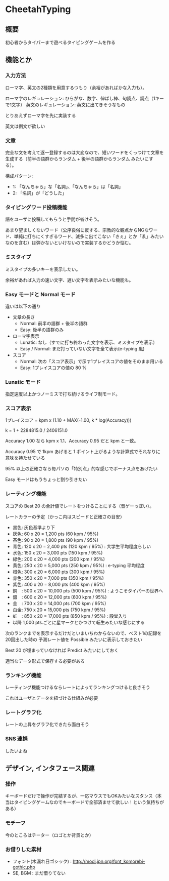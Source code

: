 # CheetahTyping

## 概要

初心者からタイパーまで遊べるタイピングゲームを作る

## 機能とか

### 入力方法

ローマ字、英文の2種類を用意するつもり（余裕があればかな入力も）。

ローマ字のレギュレーション: ひらがな、数字、伸ばし棒、句読点、読点（1キーで1文字）
英文のレギュレーション: 英文に出てきそうなもの

とりあえずローマ字を先に実装する

英文は例文が欲しい

### 文章

完全な文を考えて逐一登録するのは大変なので、短いワードをくっつけて文章を生成する（前半の語群からランダム + 後半の語群からランダム みたいにする）。

構成パターン:

- 1: 「なんちゃら」な「名詞」、「なんちゃら」は「名詞」
- 2: 「名詞」が「どうした」

### タイピングワード投稿機能

語をユーザに投稿してもらうと手間が省けそう。

あまり望ましくないワード（公序良俗に反する、宗教的な観点からNGなワード、単純に打ちにくすぎるワード、滅多に出てこない「きぇ」とか「ゑ」みたいなのを含む）は弾かないといけないので実装するかどうか悩む。

### ミスタイプ

ミスタイプの多いキーを表示したい。

余裕があれば入力の速い文字、遅い文字を表示みたいな機能も。

### Easy モードと Normal モード

違いは以下の通り

- 文章の長さ
  - Normal: 前半の語群 + 後半の語群
  - Easy: 後半の語群のみ
- ローマ字表示
  - Lunatic: なし（すでに打ち終わった文字を表示、ミスタイプを表示）
  - Easy / Normal: まだ打っていない文字を全て表示(e-typing 風)
- スコア
  - Normal: 次の「スコア表示」で示す1プレイスコアの値をそのまま用いる
  - Easy: 1プレイスコアの値の 80 %

### Lunatic モード

指定速度以上かつノーミスで打ち続けるライフ制モード。

### スコア表示

1プレイスコア = kpm x (1.10 + MAX(-1.00, k * log(Accuracy)))

k = 1 + 2284815.0 / 2406151.0

Accuracy 1.00 なら kpm x 1.1、Accuracy 0.95 だと kpm と一致。

Accuracy 0.95 で 1kpm あげると 1 ポイント上がるような計算式でそれなりに意味を持たせている

95% 以上の正確さなら毎パソの「特別点」的な感じでボーナス点をあげたい

Easy モードはもうちょっと割り引きたい

### レーティング機能

スコアの Best 20 の合計値でレートをつけることにする（音ゲーっぽい）。

レートカラーの予定（かっこ内はスピードと正確さの目安）

- 黒色: 灰色基準より下
- 灰色: 60 x 20 = 1,200 pts (60 kpm / 95%)
- 茶色: 90 x 20 = 1,800 pts (90 kpm / 95%)
- 青色: 120 x 20 = 2,400 pts (120 kpm / 95%) : 大学生平均程度らしい
- 水色: 150 x 20 = 3,000 pts (150 kpm / 95%)
- 緑色: 200 x 20 = 4,000 pts (200 kpm / 95%)
- 黄色: 250 x 20 = 5,000 pts (250 kpm / 95%) : e-typing 平均程度
- 橙色: 300 x 20 = 6,000 pts (300 kpm / 95%)
- 赤色: 350 x 20 = 7,000 pts (350 kpm / 95%)
- 紫色: 400 x 20 = 8,000 pts (400 kpm / 95%)
- 銅　: 500 x 20 = 10,000 pts (500 kpm / 95%) : ようこそタイパーの世界へ
- 銀　: 600 x 20 = 12,000 pts (600 kpm / 95%)
- 金　: 700 x 20 = 14,000 pts (700 kpm / 95%)
- 白金: 750 x 20 = 15,000 pts (750 kpm / 95%)
- 虹　: 850 x 20 = 17,000 pts (850 kpm / 95%) : 殿堂入り
- 以降 1,000 pts.ごとに星マークとかつけて転生みたいな感じにする

次のランクまでを表示するだけだといまいちわからないので、ベスト1の記録を20回出した時の
予測レート値を Possible みたいに表示しておきたい

Best 20 が埋まっていなければ Predict みたいにしておく

適当なデータ形式で保存する必要がある

### ランキング機能

レーティング機能つけるならレートによってランキングつけると良さそう

これはユーザとデータを紐づける仕組みが必要

### レートグラフ化

レートの上昇をグラフ化できたら面白そう

### SNS 連携

したいよね

## デザイン, インタフェース関連

### 操作

キーボードだけで操作が完結するが、一応マウスでもOKみたいなスタンス（本当はタイピングゲームなのでキーボードで全部済ませて欲しい！という気持ちがある）

### モチーフ

今のところはチーター（ロゴとか背景とか）

### お借りした素材

- フォント(木漏れ日ゴシック) : http://modi.jpn.org/font_komorebi-gothic.php
- SE, BGM : まだ借りてない

